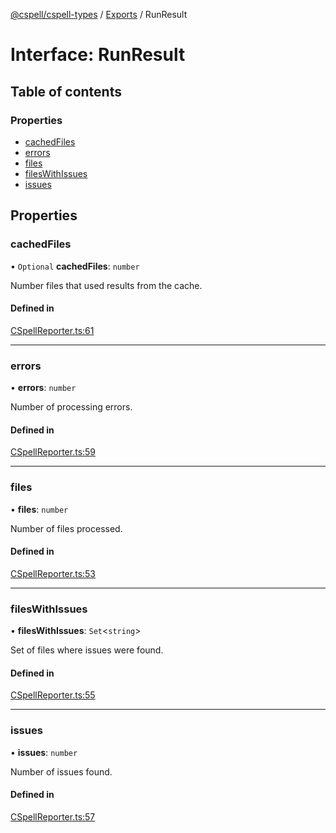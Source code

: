 [@cspell/cspell-types](../README.md) / [Exports](../modules.md) / RunResult

# Interface: RunResult

## Table of contents

### Properties

- [cachedFiles](RunResult.md#cachedfiles)
- [errors](RunResult.md#errors)
- [files](RunResult.md#files)
- [filesWithIssues](RunResult.md#fileswithissues)
- [issues](RunResult.md#issues)

## Properties

### cachedFiles

• `Optional` **cachedFiles**: `number`

Number files that used results from the cache.

#### Defined in

[CSpellReporter.ts:61](https://github.com/streetsidesoftware/cspell/blob/b9fa206/packages/cspell-types/src/CSpellReporter.ts#L61)

___

### errors

• **errors**: `number`

Number of processing errors.

#### Defined in

[CSpellReporter.ts:59](https://github.com/streetsidesoftware/cspell/blob/b9fa206/packages/cspell-types/src/CSpellReporter.ts#L59)

___

### files

• **files**: `number`

Number of files processed.

#### Defined in

[CSpellReporter.ts:53](https://github.com/streetsidesoftware/cspell/blob/b9fa206/packages/cspell-types/src/CSpellReporter.ts#L53)

___

### filesWithIssues

• **filesWithIssues**: `Set`<`string`\>

Set of files where issues were found.

#### Defined in

[CSpellReporter.ts:55](https://github.com/streetsidesoftware/cspell/blob/b9fa206/packages/cspell-types/src/CSpellReporter.ts#L55)

___

### issues

• **issues**: `number`

Number of issues found.

#### Defined in

[CSpellReporter.ts:57](https://github.com/streetsidesoftware/cspell/blob/b9fa206/packages/cspell-types/src/CSpellReporter.ts#L57)
